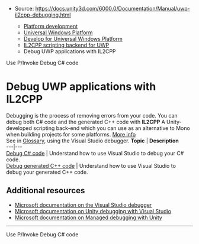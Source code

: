* Source: https://docs.unity3d.com/6000.0/Documentation/Manual/uwp-il2cpp-debugging.html

  * [Platform development ](https://docs.unity3d.com/6000.0/Documentation/Manual/PlatformSpecific.html)
  * [Universal Windows Platform](https://docs.unity3d.com/6000.0/Documentation/Manual/WindowsStore.html)
  * [Develop for Universal Windows Platform](https://docs.unity3d.com/6000.0/Documentation/Manual/uwp-developing.html)
  * [IL2CPP scripting backend for UWP](https://docs.unity3d.com/6000.0/Documentation/Manual/uwp-il2cpp-scripting.html)
  * Debug UWP applications with IL2CPP


[](https://docs.unity3d.com/6000.0/Documentation/Manual/uwp-pinvoke.html)
Use P/Invoke
[](https://docs.unity3d.com/6000.0/Documentation/Manual/uwp-debug-c-sharp.html)
Debug C# code
# Debug UWP applications with IL2CPP
Debugging is the process of removing errors from your code. You can debug both C# code and the generated C++ code with **IL2CPP** A Unity-developed scripting back-end which you can use as an alternative to Mono when building projects for some platforms. [More info](https://docs.unity3d.com/6000.0/Documentation/Manual/scripting-backends-il2cpp.html)  
See in [Glossary](https://docs.unity3d.com/6000.0/Documentation/Manual/Glossary.html#IL2CPP), using the Visual Studio debugger.
**Topic** | **Description**  
---|---  
[Debug C# code](https://docs.unity3d.com/6000.0/Documentation/Manual/uwp-debug-c-sharp.html) | Understand how to use Visual Studio to debug your C# code.  
[Debug generated C++ code](https://docs.unity3d.com/6000.0/Documentation/Manual/uwp-debug-generated-cpp.html) | Understand how to use Visual Studio to debug your generated C++ code.  
## Additional resources
  * [Microsoft documentation on the Visual Studio debugger](https://learn.microsoft.com/en-us/visualstudio/debugger/)
  * [Microsoft documentation on Unity debugging with Visual Studio](https://learn.microsoft.com/en-us/visualstudio/gamedev/unity/get-started/using-visual-studio-tools-for-unity?pivots=windows#unity-debugging)
  * [Microsoft documentation on Managed debugging with Unity](https://learn.microsoft.com/en-us/windows/mixed-reality/develop/unity/managed-debugging-with-unity-il2cpp)


* * *
[](https://docs.unity3d.com/6000.0/Documentation/Manual/uwp-pinvoke.html)
Use P/Invoke
[](https://docs.unity3d.com/6000.0/Documentation/Manual/uwp-debug-c-sharp.html)
Debug C# code
